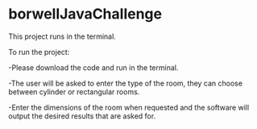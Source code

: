 # borwellJavaChallenge

This project runs in the terminal.

To run the project:

-Please download the code and run in the terminal.

-The user will be asked to enter the type of the room, they can choose between cylinder or rectangular rooms.

-Enter the dimensions of the room when requested and the software will output the desired results that are asked for.
